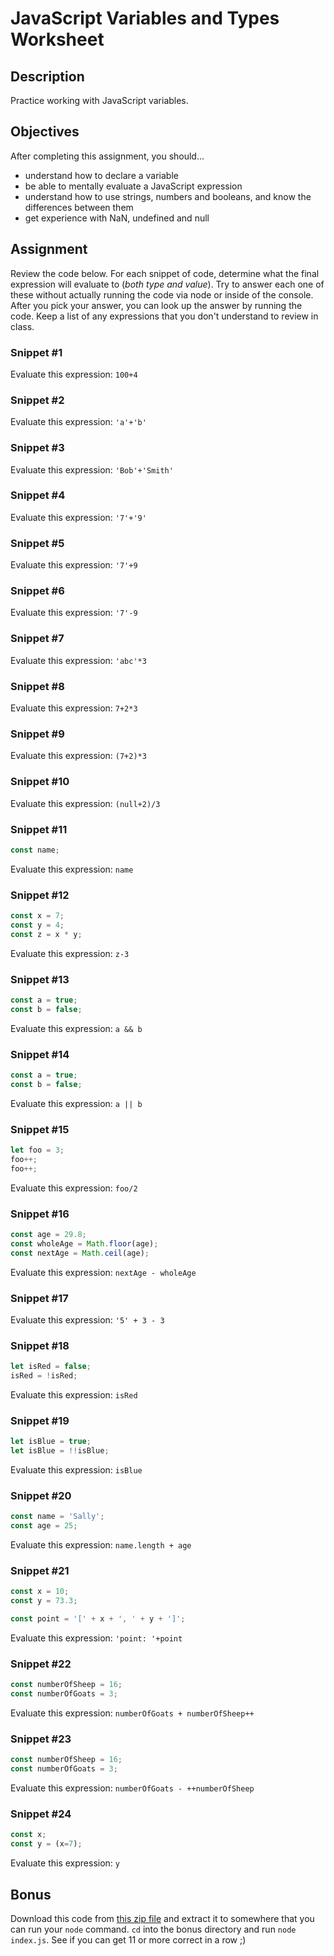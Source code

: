 # JavaScript Variables and Types Worksheet

## Description
Practice working with JavaScript variables.


## Objectives

After completing this assignment, you should…

* understand how to declare a variable
* be able to mentally evaluate a JavaScript expression
* understand how to use strings, numbers and booleans, and know the differences between them
* get experience with NaN, undefined and null

## Assignment
Review the code below. For each snippet of code, determine what the final expression will evaluate to (*both type and value*). Try to answer each one of these without actually running the code via node or inside of the console. After you pick your answer, you can look up the answer by running the code. Keep a list of any expressions that you don't understand to review in class.

### Snippet #1

Evaluate this expression: `100+4`

### Snippet #2

Evaluate this expression: `'a'+'b'`

### Snippet #3

Evaluate this expression: `'Bob'+'Smith'`

### Snippet #4

Evaluate this expression: `'7'+'9'`

### Snippet #5

Evaluate this expression: `'7'+9`

### Snippet #6

Evaluate this expression: `'7'-9`

### Snippet #7

Evaluate this expression: `'abc'*3`

### Snippet #8

Evaluate this expression: `7+2*3`

### Snippet #9

Evaluate this expression: `(7+2)*3`

### Snippet #10

Evaluate this expression: `(null+2)/3`

### Snippet #11

```js
const name;
```
Evaluate this expression: `name`

### Snippet #12

```js
const x = 7;
const y = 4;
const z = x * y;
```
Evaluate this expression: `z-3`

### Snippet #13

```js
const a = true;
const b = false;
```
Evaluate this expression: `a && b`

### Snippet #14

```js
const a = true;
const b = false;
```
Evaluate this expression: `a || b`

### Snippet #15

```js
let foo = 3;
foo++;
foo++;
```
Evaluate this expression: `foo/2`

### Snippet #16

```js
const age = 29.8;
const wholeAge = Math.floor(age);
const nextAge = Math.ceil(age);
```
Evaluate this expression: `nextAge - wholeAge`

### Snippet #17

Evaluate this expression: `'5' + 3 - 3`

### Snippet #18

```js
let isRed = false;
isRed = !isRed;
```
Evaluate this expression: `isRed`

### Snippet #19

```js
let isBlue = true;
let isBlue = !!isBlue;
```
Evaluate this expression: `isBlue`

### Snippet #20

```js
const name = 'Sally';
const age = 25;
```
Evaluate this expression: `name.length + age`

### Snippet #21

```js
const x = 10;
const y = 73.3;

const point = '[' + x + ', ' + y + ']';
```
Evaluate this expression: `'point: '+point`

### Snippet #22

```js
const numberOfSheep = 16;
const numberOfGoats = 3;
```
Evaluate this expression: `numberOfGoats + numberOfSheep++`

### Snippet #23

```js
const numberOfSheep = 16;
const numberOfGoats = 3;
```
Evaluate this expression: `numberOfGoats - ++numberOfSheep`

### Snippet #24

```js
const x;
const y = (x=7);
```

Evaluate this expression: `y`

## Bonus

Download this code from [this zip file](./bonus.zip) and extract it to somewhere that you can run your `node` command. `cd` into the bonus directory and run `node index.js`. See if you can get 11 or more correct in a row ;)